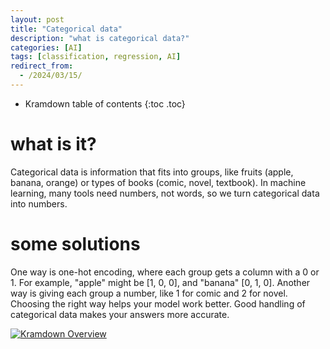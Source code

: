 ```yaml
---
layout: post
title: "Categorical data"
description: "what is categorical data?"
categories: [AI]
tags: [classification, regression, AI]
redirect_from:
  - /2024/03/15/
---
```

* Kramdown table of contents
{:toc .toc}

# what is it?
Categorical data is information that fits into groups, like fruits (apple, banana, orange) or types of books (comic, novel, textbook). In machine learning, many tools need numbers, not words, so we turn categorical data into numbers.

# some solutions
One way is one-hot encoding, where each group gets a column with a 0 or 1. For example, "apple" might be [1, 0, 0], and "banana" [0, 1, 0]. Another way is giving each group a number, like 1 for comic and 2 for novel.
Choosing the right way helps your model work better. Good handling of categorical data makes your answers more accurate.

<a class="post-image" href="/assets/images/posts/ct.jpg">
<img itemprop="image" data-src="/assets/images/posts/ct.jpg" src="/assets/javascripts/unveil/loader.gif" alt="Kramdown Overview" />
</a>

